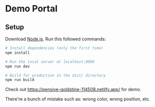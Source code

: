 # Demo Portal

## Setup

Download [Node.js](https://nodejs.org/en/download/).
Run this followed commands:

```bash
# Install dependencies (only the first time)
npm install

# Run the local server at localhost:8080
npm run dev

# Build for production in the dist/ directory
npm run build
```

Check out https://pensive-goldstine-114508.netlify.app/ for demo.

There're a bunch of mistake such as: wrong color, wrong position, etc.
